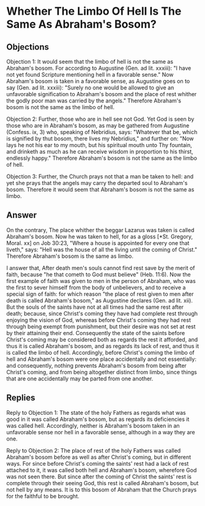 # Whether The Limbo Of Hell Is The Same As Abraham's Bosom?

## Objections

Objection 1: It would seem that the limbo of hell is not the same as Abraham's bosom. For according to Augustine (Gen. ad lit. xxxiii): "I have not yet found Scripture mentioning hell in a favorable sense." Now Abraham's bosom is taken in a favorable sense, as Augustine goes on to say (Gen. ad lit. xxxiii): "Surely no one would be allowed to give an unfavorable signification to Abraham's bosom and the place of rest whither the godly poor man was carried by the angels." Therefore Abraham's bosom is not the same as the limbo of hell.

Objection 2: Further, those who are in hell see not God. Yet God is seen by those who are in Abraham's bosom, as may be gathered from Augustine (Confess. ix, 3) who, speaking of Nebridius, says: "Whatever that be, which is signified by thut bosom, there lives my Nebridius," and further on: "Now lays he not his ear to my mouth, but his spiritual mouth unto Thy fountain, and drinketh as much as he can receive wisdom in proportion to his thirst, endlessly happy." Therefore Abraham's bosom is not the same as the limbo of hell.

Objection 3: Further, the Church prays not that a man be taken to hell: and yet she prays that the angels may carry the departed soul to Abraham's bosom. Therefore it would seem that Abraham's bosom is not the same as limbo.

## Answer

On the contrary, The place whither the beggar Lazarus was taken is called Abraham's bosom. Now he was taken to hell, for as a gloss [*St. Gregory, Moral. xx] on Job 30:23, "Where a house is appointed for every one that liveth," says: "Hell was the house of all the living until the coming of Christ." Therefore Abraham's bosom is the same as limbo.

I answer that, After death men's souls cannot find rest save by the merit of faith, because "he that cometh to God must believe" (Heb. 11:6). Now the first example of faith was given to men in the person of Abraham, who was the first to sever himself from the body of unbelievers, and to receive a special sign of faith: for which reason "the place of rest given to men after death is called Abraham's bosom," as Augustine declares (Gen. ad lit. xii). But the souls of the saints have not at all times had the same rest after death; because, since Christ's coming they have had complete rest through enjoying the vision of God, whereas before Christ's coming they had rest through being exempt from punishment, but their desire was not set at rest by their attaining their end. Consequently the state of the saints before Christ's coming may be considered both as regards the rest it afforded, and thus it is called Abraham's bosom, and as regards its lack of rest, and thus it is called the limbo of hell. Accordingly, before Christ's coming the limbo of hell and Abraham's bosom were one place accidentally and not essentially: and consequently, nothing prevents Abraham's bosom from being after Christ's coming, and from being altogether distinct from limbo, since things that are one accidentally may be parted from one another.

## Replies

Reply to Objection 1: The state of the holy Fathers as regards what was good in it was called Abraham's bosom, but as regards its deficiencies it was called hell. Accordingly, neither is Abraham's bosom taken in an unfavorable sense nor hell in a favorable sense, although in a way they are one.

Reply to Objection 2: The place of rest of the holy Fathers was called Abraham's bosom before as well as after Christ's coming, but in different ways. For since before Christ's coming the saints' rest had a lack of rest attached to it, it was called both hell and Abraham's bosom, wherefore God was not seen there. But since after the coming of Christ the saints' rest is complete through their seeing God, this rest is called Abraham's bosom, but not hell by any means. It is to this bosom of Abraham that the Church prays for the faithful to be brought.